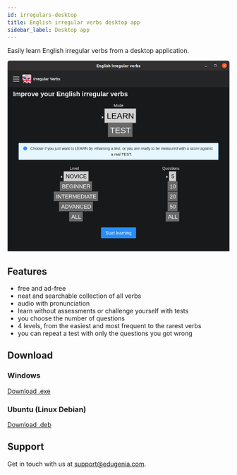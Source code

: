 ```yaml
---
id: irregulars-desktop
title: English irregular verbs desktop app
sidebar_label: Desktop app
---
```


Easily learn English irregular verbs from a desktop application.

![img](../static/img/irregulars/Ubuntu_app.png)

## Features

* free and ad-free
* neat and searchable collection of all verbs
* audio with pronunciation
* learn without assessments or challenge yourself with tests
* you choose the number of questions
* 4 levels, from the easiest and most frequent to the rarest verbs
* you can repeat a test with only the questions you got wrong

## Download

### Windows

<a class="button button--primary button--lg" href="https://github.com/edugenia/edugenia.github.io/raw/artifact/artifact/English_irregular_verbs-1.0.1_Setup.exe" download>
   Download .exe
</a>

### Ubuntu (Linux Debian)

<a class="button button--primary button--lg" href="https://github.com/edugenia/edugenia.github.io/raw/artifact/artifact/irregular-e_1.0.1_amd64.deb" download>
   Download .deb
</a>

## Support

Get in touch with us at [support@edugenia.com](mailto:support@edugenia.com).